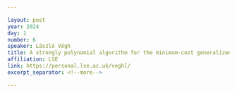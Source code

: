 ```yaml
---

layout: post
year: 2024
day: 1
number: 6
speaker: László Végh
title: A strongly polynomial algorithm for the minimum-cost generalized flow problem
affiliation: LSE
link: https://personal.lse.ac.uk/veghl/
excerpt_separator: <!--more-->

---
```



<!--more-->
